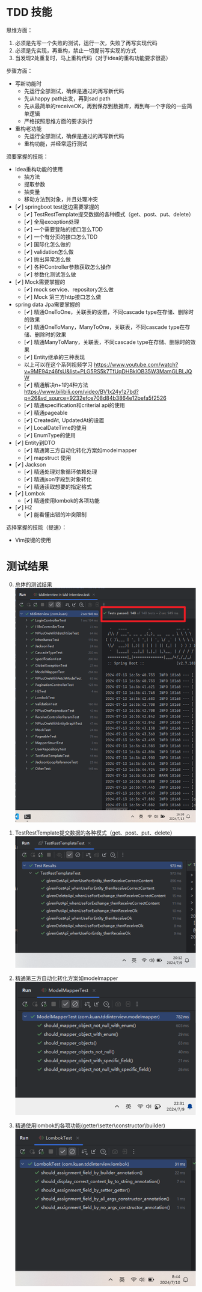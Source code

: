 # TDD 技能

思维方面：

1. 必须是先写一个失败的测试，运行一次，失败了再写实现代码
2. 必须是先实现，再重构，禁止一切提前写实现的方式
3. 当发现2处重复时，马上重构代码（对于idea的重构功能要求很高）

步骤方面：

- 写新功能时
    - 先运行全部测试，确保是通过的再写新代码
    - 先从happy path出发，再到sad path
    - 先从最简单的receiveOK，再到保存到数据库，再到每一个字段的一些简单逻辑
    - 严格按照思维方面的要求执行
- 重构老功能
    - 先运行全部测试，确保是通过的再写新代码
    - 重构功能，并经常运行测试

须要掌握的技能：

- Idea重构功能的使用
    - 抽方法
    - 提取参数
    - 抽变量
    - 移动方法到对象，并且处理冲突
- [&#x2714;] springboot test这边需要掌握的
    - [&#x2714;] TestRestTemplate提交数据的各种模式（get、post、put、delete）
    - [&#x2714;] 全局exception处理
    - [&#x2714;] 一个需要登陆的接口怎么TDD
    - [&#x2714;] 一个有分页的接口怎么TDD
    - [&#x2714;] 国际化怎么做的
    - [&#x2714;] validation怎么做
    - [&#x2714;] 抛出异常怎么做
    - [&#x2714;] 各种Controller参数获取怎么操作
    - [&#x2714;] 参数化测试怎么做
- [&#x2714;] Mock需要掌握的
    - [&#x2714;] mock service、repository怎么做
    - [&#x2714;] Mock 第三方http接口怎么做
- spring data Jpa需要掌握的
    - [&#x2714;] 精通OneToOne，关联表的设置，不同cascade type在存储、删除时的效果
    - [&#x2714;] 精通OneToMany，ManyToOne，关联表，不同cascade type在存储、删除时的效果
    - [&#x2714;] 精通ManyToMany，关联表，不同cascade type在存储、删除时的效果
    - [&#x2714;] Entity继承的三种表现
    - 以上可以在这个系列视频学习 https://www.youtube.com/watch?v=9ME94z46fsU&list=PLG5RS5k7TfUqDHBklOB35W3MamGLBLJQW
    - [&#x2714;] 精通解决n+1的4种方法 https://www.bilibili.com/video/BV1x24y1z7bd?p=26&vd_source=9232efce708d84b3864e12befa5f2526
    - [&#x2714;] 精通specification和criterial api的使用
    - [&#x2714;] 精通pageable
    - [&#x2714;] CreatedAt, UpdatedAt的设置
    - [&#x2714;] LocalDateTime的使用
    - [&#x2714;] EnumType的使用
- [&#x2714;] Entity到DTO
    - [&#x2714;] 精通第三方自动化转化方案如modelmapper
    - [&#x2714;]  mapstruct 使用
- [&#x2714;] Jackson
    - [&#x2714;] 精通处理对象循环依赖处理
    - [&#x2714;] 精通json字段到对象转化
    - [&#x2714;] 精通读取想要的指定格式
- [&#x2714;] Lombok
    - [&#x2714;] 精通使用lombok的各项功能
- [&#x2714;] H2
    - [&#x2714;] 能看懂出错的冲突限制

选择掌握的技能（提速）：

- Vim按键的使用

# 测试结果
0. 总体的测试结果
![img.png](imgs/img0.png)
1. TestRestTemplate提交数据的各种模式（get、post、put、delete）
   ![img.png](imgs/img.png)

2. 精通第三方自动化转化方案如modelmapper
   ![img.png](imgs/img2.png)

3. 精通使用lombok的各项功能(getter\setter\constructor\builder)
   ![img_1.png](imgs/img3.png)